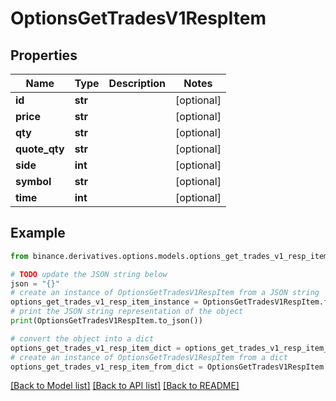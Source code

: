 # OptionsGetTradesV1RespItem


## Properties

Name | Type | Description | Notes
------------ | ------------- | ------------- | -------------
**id** | **str** |  | [optional] 
**price** | **str** |  | [optional] 
**qty** | **str** |  | [optional] 
**quote_qty** | **str** |  | [optional] 
**side** | **int** |  | [optional] 
**symbol** | **str** |  | [optional] 
**time** | **int** |  | [optional] 

## Example

```python
from binance.derivatives.options.models.options_get_trades_v1_resp_item import OptionsGetTradesV1RespItem

# TODO update the JSON string below
json = "{}"
# create an instance of OptionsGetTradesV1RespItem from a JSON string
options_get_trades_v1_resp_item_instance = OptionsGetTradesV1RespItem.from_json(json)
# print the JSON string representation of the object
print(OptionsGetTradesV1RespItem.to_json())

# convert the object into a dict
options_get_trades_v1_resp_item_dict = options_get_trades_v1_resp_item_instance.to_dict()
# create an instance of OptionsGetTradesV1RespItem from a dict
options_get_trades_v1_resp_item_from_dict = OptionsGetTradesV1RespItem.from_dict(options_get_trades_v1_resp_item_dict)
```
[[Back to Model list]](../README.md#documentation-for-models) [[Back to API list]](../README.md#documentation-for-api-endpoints) [[Back to README]](../README.md)


